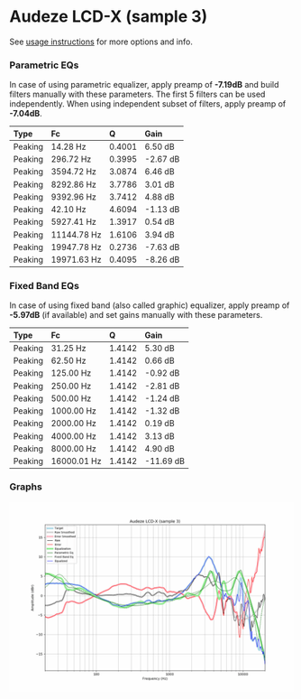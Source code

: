 # Audeze LCD-X (sample 3)
See [usage instructions](https://github.com/jaakkopasanen/AutoEq#usage) for more options and info.

### Parametric EQs
In case of using parametric equalizer, apply preamp of **-7.19dB** and build filters manually
with these parameters. The first 5 filters can be used independently.
When using independent subset of filters, apply preamp of **-7.04dB**.

| Type    | Fc          |      Q | Gain     |
|:--------|:------------|:-------|:---------|
| Peaking | 14.28 Hz    | 0.4001 | 6.50 dB  |
| Peaking | 296.72 Hz   | 0.3995 | -2.67 dB |
| Peaking | 3594.72 Hz  | 3.0874 | 6.46 dB  |
| Peaking | 8292.86 Hz  | 3.7786 | 3.01 dB  |
| Peaking | 9392.96 Hz  | 3.7412 | 4.88 dB  |
| Peaking | 42.10 Hz    | 4.6094 | -1.13 dB |
| Peaking | 5927.41 Hz  | 1.3917 | 0.54 dB  |
| Peaking | 11144.78 Hz | 1.6106 | 3.94 dB  |
| Peaking | 19947.78 Hz | 0.2736 | -7.63 dB |
| Peaking | 19971.63 Hz | 0.4095 | -8.26 dB |

### Fixed Band EQs
In case of using fixed band (also called graphic) equalizer, apply preamp of **-5.97dB**
(if available) and set gains manually with these parameters.

| Type    | Fc          |      Q | Gain      |
|:--------|:------------|:-------|:----------|
| Peaking | 31.25 Hz    | 1.4142 | 5.30 dB   |
| Peaking | 62.50 Hz    | 1.4142 | 0.66 dB   |
| Peaking | 125.00 Hz   | 1.4142 | -0.92 dB  |
| Peaking | 250.00 Hz   | 1.4142 | -2.81 dB  |
| Peaking | 500.00 Hz   | 1.4142 | -1.24 dB  |
| Peaking | 1000.00 Hz  | 1.4142 | -1.32 dB  |
| Peaking | 2000.00 Hz  | 1.4142 | 0.19 dB   |
| Peaking | 4000.00 Hz  | 1.4142 | 3.13 dB   |
| Peaking | 8000.00 Hz  | 1.4142 | 4.90 dB   |
| Peaking | 16000.01 Hz | 1.4142 | -11.69 dB |

### Graphs
![](./Audeze%20LCD-X%20(sample%203).png)